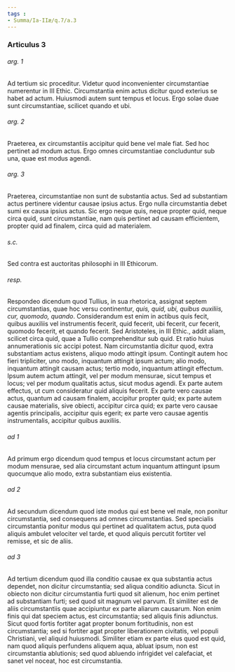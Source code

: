 ```yaml
---
tags : 
- Summa/Ia-IIæ/q.7/a.3
---
```


### Articulus 3

###### arg. 1
Ad tertium sic proceditur. Videtur quod inconvenienter circumstantiae numerentur in III Ethic. Circumstantia enim actus dicitur quod exterius se habet ad actum. Huiusmodi autem sunt tempus et locus. Ergo solae duae sunt circumstantiae, scilicet quando et ubi.

###### arg. 2
Praeterea, ex circumstantiis accipitur quid bene vel male fiat. Sed hoc pertinet ad modum actus. Ergo omnes circumstantiae concluduntur sub una, quae est modus agendi.

###### arg. 3
Praeterea, circumstantiae non sunt de substantia actus. Sed ad substantiam actus pertinere videntur causae ipsius actus. Ergo nulla circumstantia debet sumi ex causa ipsius actus. Sic ergo neque quis, neque propter quid, neque circa quid, sunt circumstantiae, nam quis pertinet ad causam efficientem, propter quid ad finalem, circa quid ad materialem.

###### s.c.
Sed contra est auctoritas philosophi in III Ethicorum.

###### resp.
Respondeo dicendum quod Tullius, in sua rhetorica, assignat septem circumstantias, quae hoc versu continentur, *quis, quid, ubi, quibus auxiliis, cur, quomodo, quando*. Considerandum est enim in actibus quis fecit, quibus auxiliis vel instrumentis fecerit, quid fecerit, ubi fecerit, cur fecerit, quomodo fecerit, et quando fecerit. Sed Aristoteles, in III Ethic., addit aliam, scilicet circa quid, quae a Tullio comprehenditur sub quid. Et ratio huius annumerationis sic accipi potest. Nam circumstantia dicitur quod, extra substantiam actus existens, aliquo modo attingit ipsum. Contingit autem hoc fieri tripliciter, uno modo, inquantum attingit ipsum actum; alio modo, inquantum attingit causam actus; tertio modo, inquantum attingit effectum. Ipsum autem actum attingit, vel per modum mensurae, sicut tempus et locus; vel per modum qualitatis actus, sicut modus agendi. Ex parte autem effectus, ut cum consideratur quid aliquis fecerit. Ex parte vero causae actus, quantum ad causam finalem, accipitur propter quid; ex parte autem causae materialis, sive obiecti, accipitur circa quid; ex parte vero causae agentis principalis, accipitur quis egerit; ex parte vero causae agentis instrumentalis, accipitur quibus auxiliis.

###### ad 1
Ad primum ergo dicendum quod tempus et locus circumstant actum per modum mensurae, sed alia circumstant actum inquantum attingunt ipsum quocumque alio modo, extra substantiam eius existentia.

###### ad 2
Ad secundum dicendum quod iste modus qui est bene vel male, non ponitur circumstantia, sed consequens ad omnes circumstantias. Sed specialis circumstantia ponitur modus qui pertinet ad qualitatem actus, puta quod aliquis ambulet velociter vel tarde, et quod aliquis percutit fortiter vel remisse, et sic de aliis.

###### ad 3
Ad tertium dicendum quod illa conditio causae ex qua substantia actus dependet, non dicitur circumstantia; sed aliqua conditio adiuncta. Sicut in obiecto non dicitur circumstantia furti quod sit alienum, hoc enim pertinet ad substantiam furti; sed quod sit magnum vel parvum. Et similiter est de aliis circumstantiis quae accipiuntur ex parte aliarum causarum. Non enim finis qui dat speciem actus, est circumstantia; sed aliquis finis adiunctus. Sicut quod fortis fortiter agat propter bonum fortitudinis, non est circumstantia; sed si fortiter agat propter liberationem civitatis, vel populi Christiani, vel aliquid huiusmodi. Similiter etiam ex parte eius quod est quid, nam quod aliquis perfundens aliquem aqua, abluat ipsum, non est circumstantia ablutionis; sed quod abluendo infrigidet vel calefaciat, et sanet vel noceat, hoc est circumstantia.

